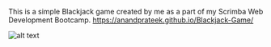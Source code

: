 This is a simple Blackjack game created by me as a part of my Scrimba Web Development Bootcamp.
https://anandprateek.github.io/Blackjack-Game/

![alt text](https://github.com/anandprateek/Blackjack-Game/blob/main/screenshot.PNG)
